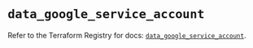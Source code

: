 # `data_google_service_account`

Refer to the Terraform Registry for docs: [`data_google_service_account`](https://registry.terraform.io/providers/hashicorp/google-beta/6.18.0/docs/data-sources/google_service_account).
